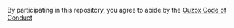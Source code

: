 By participating in this repository, you agree to abide by the [Ouzox Code of Conduct](https://ouzox-games.gitbook.io/ouzox-docs/legal/code-of-conduct)
